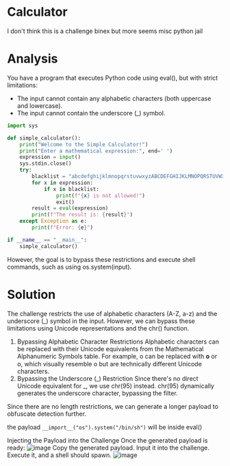 # Calculator 
I don't think this is a challenge binex but more seems misc python jail

# Analysis

You have a program that executes Python code using eval(), but with strict limitations:
- The input cannot contain any alphabetic characters (both uppercase and lowercase).
- The input cannot contain the underscore (_) symbol.

```py
import sys

def simple_calculator():
    print("Welcome to the Simple Calculator!")
    print("Enter a mathematical expression:", end=' ')
    expression = input()
    sys.stdin.close()
    try:
        blacklist = "abcdefghijklmnopqrstuvwxyzABCDEFGHIJKLMNOPQRSTUVWXYZ_"
        for x in expression:
            if x in blacklist:
                print(f"{x} is not allowed!")
                exit()
        result = eval(expression)
        print(f"The result is: {result}")
    except Exception as e:
        print(f"Error: {e}")

if __name__ == "__main__":
    simple_calculator()
```

However, the goal is to bypass these restrictions and execute shell commands, such as using os.system(input).

# Solution

The challenge restricts the use of alphabetic characters (A-Z, a-z) and the underscore (_) symbol in the input. However, we can bypass these limitations using Unicode representations and the chr() function.

1. Bypassing Alphabetic Character Restrictions
Alphabetic characters can be replaced with their Unicode equivalents from the Mathematical Alphanumeric Symbols table.
For example, o can be replaced with 𝐨 or 𝗈, which visually resemble o but are technically different Unicode characters.
2. Bypassing the Underscore (_) Restriction
Since there's no direct Unicode equivalent for _, we use chr(95) instead.
chr(95) dynamically generates the underscore character, bypassing the filter.

Since there are no length restrictions, we can generate a longer payload to obfuscate detection further.

the payload `__import__("os").system("/bin/sh")` will be inside eval()

Injecting the Payload into the Challenge
Once the generated payload is ready:
![image](https://github.com/user-attachments/assets/f4ef7c07-8f67-46a5-9501-bc64f72c195c)
Copy the generated payload.
Input it into the challenge.
Execute it, and a shell should spawn.
![image](https://github.com/user-attachments/assets/a4aefe2a-dbf8-4995-93b1-4c86dad1cdf5)


